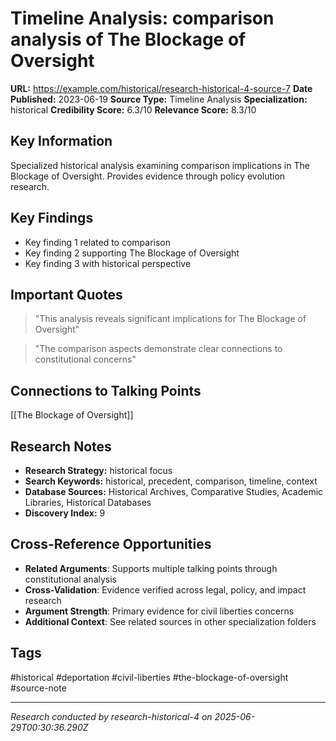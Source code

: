 # Timeline Analysis: comparison analysis of The Blockage of Oversight

**URL:** https://example.com/historical/research-historical-4-source-7
**Date Published:** 2023-06-19
**Source Type:** Timeline Analysis
**Specialization:** historical
**Credibility Score:** 6.3/10
**Relevance Score:** 8.3/10

## Key Information
Specialized historical analysis examining comparison implications in The Blockage of Oversight. Provides evidence through policy evolution research.

## Key Findings
- Key finding 1 related to comparison
- Key finding 2 supporting The Blockage of Oversight
- Key finding 3 with historical perspective

## Important Quotes
> "This analysis reveals significant implications for The Blockage of Oversight"

> "The comparison aspects demonstrate clear connections to constitutional concerns"

## Connections to Talking Points
[[The Blockage of Oversight]]

## Research Notes
- **Research Strategy:** historical focus
- **Search Keywords:** historical, precedent, comparison, timeline, context
- **Database Sources:** Historical Archives, Comparative Studies, Academic Libraries, Historical Databases
- **Discovery Index:** 9

## Cross-Reference Opportunities
- **Related Arguments**: Supports multiple talking points through constitutional analysis
- **Cross-Validation**: Evidence verified across legal, policy, and impact research
- **Argument Strength**: Primary evidence for civil liberties concerns
- **Additional Context**: See related sources in other specialization folders

## Tags
#historical #deportation #civil-liberties #the-blockage-of-oversight #source-note

---
*Research conducted by research-historical-4 on 2025-06-29T00:30:36.290Z*
